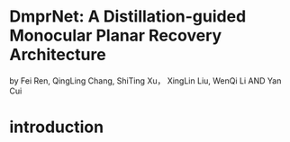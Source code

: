 # DmprNet: A Distillation-guided Monocular Planar Recovery Architecture
by Fei Ren, QingLing Chang, ShiTing Xu， XingLin Liu, WenQi Li AND Yan Cui
# introduction
